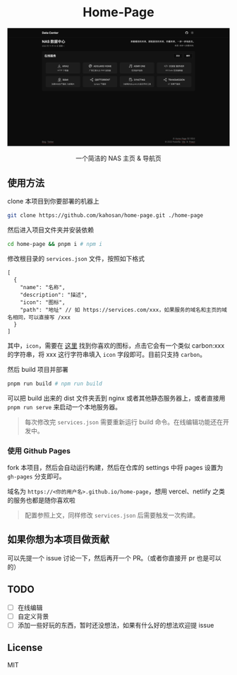 <h1 align="center">Home-Page</h1>

![example](./public/example.png)

<p align="center">一个简洁的 NAS 主页 & 导航页</p>

## 使用方法

clone 本项目到你要部署的机器上

```bash
git clone https://github.com/kahosan/home-page.git ./home-page
```

然后进入项目文件夹并安装依赖

```bash
cd home-page && pnpm i # npm i
```

修改根目录的 `services.json` 文件，按照如下格式

```json5
[
  {
    "name": "名称",
    "description": "描述",
    "icon": "图标",
    "path": "地址" // 如 https://services.com/xxx，如果服务的域名和主页的域名相同，可以直接写 /xxx
  }
]
```

其中，`icon`，需要在 [这里](https://icones.js.org/collection/carbon) 找到你喜欢的图标，点击它会有一个类似 carbon:xxx 的字符串，将 xxx 这行字符串填入 `icon` 字段即可。目前只支持 `carbon`。

然后 build 项目并部署

```bash
pnpm run build # npm run build
```

可以把 build 出来的 dist 文件夹丢到 nginx 或者其他静态服务器上，或者直接用 `pnpm run serve` 来启动一个本地服务器。

> 每次修改完 `services.json` 需要重新运行 build 命令。在线编辑功能还在开发中。

### 使用 Github Pages

fork 本项目，然后会自动运行构建，然后在仓库的 settings 中将 pages 设置为 `gh-pages` 分支即可。

域名为 `https://<你的用户名>.github.io/home-page`，想用 vercel、netlify 之类的服务也都是随你喜欢啦

> 配置参照上文，同样修改 `services.json` 后需要触发一次构建。

## 如果你想为本项目做贡献

可以先提一个 issue 讨论一下，然后再开一个 PR。（或者你直接开 pr 也是可以的）

## TODO

- [ ] 在线编辑
- [ ] 自定义背景
- [ ] 添加一些好玩的东西，暂时还没想法，如果有什么好的想法欢迎提 issue

## License

MIT
